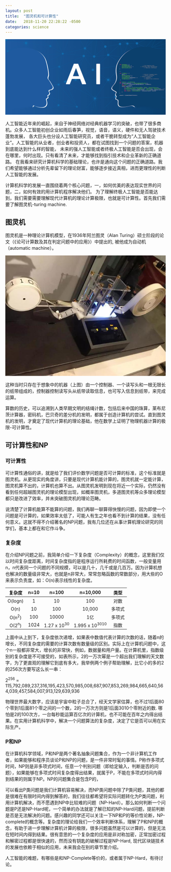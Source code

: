 ```yaml
---
layout: post
title:  "图灵机和可计算性"
date:   2018-11-20 22:28:22 -0500
categories: science
---
```


![AI](ai.png)

人工智能近年来的崛起，来自于神经网络对经典机器学习的突破，也带了很多商机。众多人工智能初创企业如雨后春笋，视觉，语音，语义，硬件和无人驾驶技术蓬勃发展，
各大巨头也分设人工智能研究员，或者干脆转型成为“人工智能企业”。人工智能的从业者，创业者和投资人，都在试图找到一个问题的答案，机器到底能达到什么样的智能，
未来的强人工智能或者终极人工智能是否会出现，会在哪里，何时出现。只有看清了未来，才能够找到指引技术和企业革新的正确道路。
在我看来研究计算机科学的基础理论，也许是通向这个问题的正确道路。我们希望能够通过分析先辈留下的理论财富，能够逐步接近真相，进而更理性的判断人工智能的发展。

计算机科学的发展一直围绕着两个核心问题，一，如何优美的表达现实世界的问题，二，如何有效的用计算机程序解决他们。
为了理解终极人工智能是否能达到，我们需要需要理解现代计算机的理论计算极限，也就是可计算性。首先我们需要了解图灵机-turing machine.

## 图灵机
图灵机是一种理论计算机模型，在1936年阿兰图灵（Alan Turing）硕士阶段的论文（《论可计算数及其在判定问题中的应用》）中提出的, 被他成为自动机（automatic machine）。

![From Wikipedia](turingmachine.jpg)

这种当时只存在于想象中的机器（上图）由一个控制器、一个读写头和一根无限长的纸带组成的，控制器控制读写头从纸带读取信息，也可写入信息到纸带，来完成运算。

算数的历史，可以追溯到人类早期文明的结绳计数，包括后来中国的珠算，莱布尼茨计算器，密码机，巴贝奇的差分机的发明，都属于创造计算机的尝试。直到图灵机的发明，才奠定了现代计算机的理论基础，他在数学上证明了物理机器计算的极限-可计算性。

## 可计算性和NP

### 可计算性
可计算性通俗的讲，就是给了我们评价数学问题是否可计算的标准，这个标准就是图灵机。从更现实的角度讲，只要是现代计算机能计算的，图灵机就一定能计算，图灵机算不出的，计算机也算不出。从图灵机发明到现在将近一个实际，仍然没有看到任何超越图灵机的理论模型出现，如概率图灵机，多道图灵机等众多理论模型都只是改进了效率，并未突破图灵机的理论范畴。

说清楚了计算机能算不能算的问题，我们再聊一聊算得快慢的问题，因为即使一个问题是可计算的，如果效率太低了，可能人有生之年也看不到计算的结果，没有任何意义。这就不得不介绍著名的NP问题，我有几位还在从事计算机理论研究的同学们，基本上都在和它作斗争。

### 复杂度
在介绍NP问题之前，我简单介绍一下复杂度（Complexity）的概念，这里我们仅以时间复杂度距离，时间复杂度指的是程序运行所耗费的时间函数，一般变量用n，n代表同一个问题的不同规模，可以是几十，几千或是几百万。因为计算机想也解决的数量级非常大，也就是n非常大，常常忽略函数的常数部分，用大些的O来表示负责度，如：O(n)表示线性的复杂度。

|      复杂度      | n=10 | n=100 | n=10,000 |  类型  |
|:----------------:|:----:|:------:|:----------:|:------:|
|      O(logn)     |   1   |    10    |     100       |   对数     |
|       O(n)       |   10   |   100     |    10,000        | 多项式 |
| O(n<sup>2</sup>) |    100  |    10000    |      1亿      | 多项式 |
| O(2<sup>n</sup>) |   1024   |     1.27 x 10<sup>30</sup>   |     1.995 x 10<sup>3010</sup>     |  指数  |

上面中从上到下，复杂度依次递增，如果表中数值代表计算的次数的话，随着n的增长，不同复杂度的需要的计算次数有数量级的区别。实际上在计算机问题中，这个n一般都非常大，增长的非常快，例如，数据量和用户量。在计算机里，指数级别的复杂度是不可接受的，如表所示，2的一万次幂是一个超出我们理解的天文数字，为了更直观的理解它到底有多大，我举例两个例子帮助理解，比它小的多的2的256次方要写这么长一串：

2<sup>256</sup> = 115,792,089,237,316,195,423,570,985,008,687,907,853,269,984,665,640,564,039,457,584,007,913,129,639,936

物理世界最大数字，应该是宇宙中粒子总合了，经天文学家估算，也不过1后面80个零到1后面81个零之间的一个数，2的一万次方则是1后面3010个零附近的数. 哪怕是2的100次方，一台每秒能运算百亿次的计算机，也不可能在百年之内得出结果。在实用计算机科学中，解决一个问题算法的复杂度，决定了它是否可以用在实际生产。

### P和NP

在计算机科学领域，P和NP是两个著名抽象问题集合，作为一个非计算机工作者，如果能够和程序员谈论P和NP的问题，是一件非常时髦的事情。P称作多项式时间，NP则是非多项式时间，任意一个判别问题（即给定输入，判断是否的问题），如果能够在多项式时间复杂度得出结果，就属于P，不能在多项式时间内得到结果的则属于NP。NP的问题集合是包含P的，

可以看出P类问题是我们计算机容易解决，而NP类问题中除了P类问题，其他的都是很难在有限时间内得到解答的，我们往往都希望将实际问题转化为P类问题，利用计算机解决，而不愿遇到NP中比较难的问题（NP-Hard）。那么如何判断一个问题是P还是NP-Hard呢，一个简单的办法就是了解已知的NP-Hard问题，提前判断是否是无法解决的问题。感兴趣的同学还可以关注一下NP和P的等价性论断，NP-complete的概念等。复杂度的理论给我们一个效率判断体系，理解了P和NP的概念，有助于进一步理解计算机计算的极限，很多问题虽然是可以计算的，但是无法在短时间内得到结果。很有意思的一个复杂度的应用是非对称加密，正常加密过程和解密过程都是很快速的，然而没有钥匙的破解过程是NP-Hard, 现代区块链技术的发展也依赖于相似的应用，未来我会在别的章节里介绍。

人工智能的难题，有哪些是和NP-Complete等价的，或者属于NP-Hard，有待讨论。









